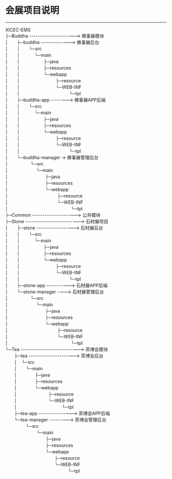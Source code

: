 # 会展项目说明

---

XICEC-EMS  
├─Buddha ----------------------> 佛事展模块  
│　　├─buddha --------------> 佛事展后台  
│　　│　　└─src  
│　　│　　　 └─main  
│　　│　　　 　　├─java  
│　　│　　　 　　├─resources  
│　　│　　　 　　└─webapp  
│　　│　　　　　　　　├─resource  
│　　│　　　　　　　　└─WEB-INF  
│　　│　　　　　　　　　　　└─tpl  
│　　├─buddha-app --------> 佛事展APP后端  
│　　│　　└─src  
│　　│　　　 └─main  
│　　│　　　 　　├─java  
│　　│　　　 　　├─resources  
│　　│　　　 　　└─webapp  
│　　│　　　　　　　　├─resource  
│　　│　　　　　　　　└─WEB-INF  
│　　│　　　　　　　　　　　└─tpl  
│　　└─buddha-manager -> 佛事展管理后台  
│　　　　　└─src  
│　　　　　 　└─main  
│　　　　　 　　　├─java  
│　　　　　 　　　├─resources  
│　　　　　 　　　└─webapp  
│　　　　　　　　　　　├─resource  
│　　　　　　　　　　　└─WEB-INF  
│　　　　　　　　　　　　　　└─tpl  
├─Common ---------------------> 公共模块  
├─Stone --------------------------> 石材展项目  
│　　├─stone ------------------> 石材展后台  
│　　│　　└─src  
│　　│　　　 └─main  
│　　│　　　 　　├─java  
│　　│　　　 　　├─resources  
│　　│　　　 　　└─webapp  
│　　│　　　　　　　　├─resource  
│　　│　　　　　　　　└─WEB-INF   
│　　│　　　　　　　　　　　└─tpl   
│　　├─stone-app -----------> 石材展APP后端  
│　　└─stone-manager ----> 石材展管理后台  
│　　　　　└─src  
│　　　　　　 └─main  
│　　　　　 　　　├─java  
│　　　　　 　　　├─resources  
│　　　　　 　　　└─webapp  
│　　　　　　　　　　　├─resource  
│　　　　　　　　　　　└─WEB-INF   
│　　　　　　　　　　　　　　└─tpl   
└─Tea ----------------------------> 茶博会模块  
　　├─tea ----------------------> 茶博会后台  
　　│　└─src  
　　│　　└─main  
　　│　　　　├─java  
　　│　　　　├─resources  
　　│　　　　└─webapp  
　　│　　　　　　　├─resource  
　　│　　　　　　　└─WEB-INF   
　　│　　　　　　　　　　└─tpl  
　　├─tea-app ----------------> 茶博会APP后端  
　　└─tea-manager ---------> 茶博会管理后台  
　　　 　 └─src  
　　　　　　　└─main  
　　　　　　　　　├─java  
　　　　　　　　　├─resources  
　　　　　　　　　└─webapp  
　　　　　　　　　　　├─resource  
　　　　　　　　　　　└─WEB-INF   
　　　　　　　　　　　　　　└─tpl   
